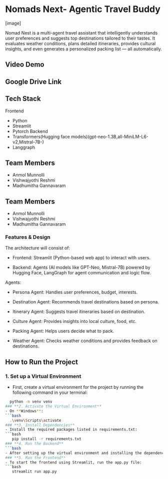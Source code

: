 
# Nomads Next- Agentic Travel Buddy
[image]

Nomad Nest is a multi-agent travel assistant that intelligently understands user preferences and suggests top destinations tailored to their tastes. It evaluates weather conditions, plans detailed itineraries, provides cultural insights, and even generates a personalized packing list — all automatically.


## Video Demo
## Google Drive Link
## Tech Stack
Frontend
- Python
- Streamlit
- Pytorch
Backend
- Transformers(Hugging face models)(gpt-neo-1.3B,all-MiniLM-L6-v2,Mistral-7B-)
- Langgraph


## Team Members
- Anmol Munnolli
- Vishwajyothi Reshmi
- Madhumitha Gannavaram

## Team Members
- Anmol Munnolli
- Vishwajyothi Reshmi
- Madhumitha Gannavaram

### **Features & Design**
The architecture will consist of:

- Frontend: Streamlit (Python-based web app) to interact with users.

- Backend: Agents (AI models like GPT-Neo, Mistral-7B) powered by Hugging Face, LangGraph for agent communication and logic flow.

Agents:

- Persona Agent: Handles user preferences, budget, interests.

- Destination Agent: Recommends travel destinations based on persona.

- Itinerary Agent: Suggests travel itineraries based on destination.

- Culture Agent: Provides insights into local culture, food, etc.

- Packing Agent: Helps users decide what to pack.

- Weather Agent: Checks weather conditions and provides feedback on destinations.

## **How to Run the Project**

### **1. Set up a Virtual Environment**
- First, create a virtual environment for the project by running the following command in your terminal:
```bash
  python -m venv venv
### **2. Activate the Virtual Environment**
- On **Windows**:
```bash
  .\venv\Scripts\activate
### **3. Install Dependencies**
- Install the required packages listed in requirements.txt:
```bash
   pip install -r requirements.txt
### **4. Run the Backend**
```bash
- After setting up the virtual environment and installing the dependencies, run the agent_controller.py file
### **5. Run the Frontend**
- To start the frontend using Streamlit, run the app.py file:
```bash
   streamlit run app.py

